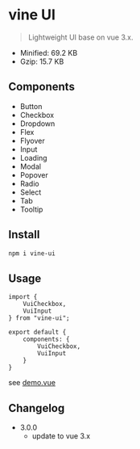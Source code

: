 # vine UI
> Lightweight UI base on vue 3.x.
* Minified: 69.2 KB
* Gzip: 15.7 KB
## Components
* Button
* Checkbox
* Dropdown
* Flex
* Flyover
* Input
* Loading
* Modal
* Popover
* Radio
* Select
* Tab
* Tooltip
## Install
```sh
npm i vine-ui
```
## Usage
```
import {
    VuiCheckbox,
    VuiInput
} from "vine-ui";

export default {
    components: {
        VuiCheckbox,
        VuiInput
    }
}
```
see [demo.vue](public/src/demo.vue)

## Changelog

* 3.0.0
    * update to vue 3.x
